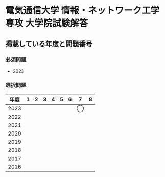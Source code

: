 # 電気通信大学 情報・ネットワーク工学専攻 大学院試験解答

## 掲載している年度と問題番号

### 必須問題
* 2023

### 選択問題

|年度| 1 | 2 | 3 | 4 | 5 | 6 | 7 | 8 |
|---|---|---|---|---|---|---|---|---|
|2023|   |   |   |   |   |   | ◯ |   |
|2022|   |   |   |   |   |   |   |   |
|2021|   |   |   |   |   |   |   |   |
|2020|   |   |   |   |   |   |   |   |
|2019|   |   |   |   |   |   |   |   |
|2018|   |   |   |   |   |   |   |   |
|2017|   |   |   |   |   |   |   |   |
|2016|   |   |   |   |   |   |   |   |
